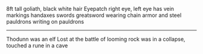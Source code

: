 8ft tall goliath, black white hair
Eyepatch right eye, left eye has vein markings
handaxes
swords
greatsword
wearing chain armor and steel pauldrons
writing on pauldrons

<hr>

Thodunn was an elf
Lost at the battle of looming rock
was in a collapse, touched a rune in a cave
